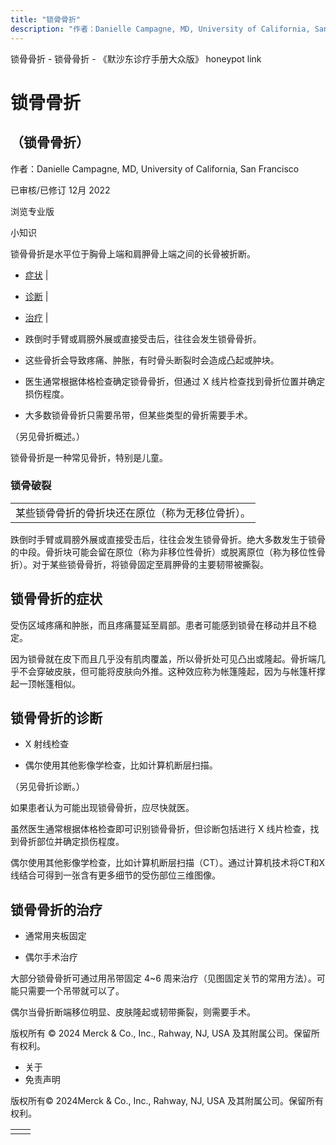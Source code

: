 ```yaml
---
title: "锁骨骨折"
description: "作者：Danielle Campagne, MD, University of California, San Francisco"
---
```


﻿锁骨骨折 \- 锁骨骨折 \- 《默沙东诊疗手册大众版》 honeypot link

# 锁骨骨折

## （锁骨骨折）

作者：Danielle Campagne, MD, University of California, San Francisco

已审核/已修订 12月 2022

浏览专业版

小知识

锁骨骨折是水平位于胸骨上端和肩胛骨上端之间的长骨被折断。

- [症状](#症状_v13966267_zh) \|
- [诊断](#诊断_v13966271_zh) \|
- [治疗](#治疗_v13966281_zh) \|

- 跌倒时手臂或肩膀外展或直接受击后，往往会发生锁骨骨折。

- 这些骨折会导致疼痛、肿胀，有时骨头断裂时会造成凸起或肿块。

- 医生通常根据体格检查确定锁骨骨折，但通过 X 线片检查找到骨折位置并确定损伤程度。

- 大多数锁骨骨折只需要吊带，但某些类型的骨折需要手术。


（另见骨折概述。）

锁骨骨折是一种常见骨折，特别是儿童。

### 锁骨破裂

|     |
| --- |
| 某些锁骨骨折的骨折块还在原位（称为无移位骨折）。<br> |

跌倒时手臂或肩膀外展或直接受击后，往往会发生锁骨骨折。绝大多数发生于锁骨的中段。骨折块可能会留在原位（称为非移位性骨折）或脱离原位（称为移位性骨折）。对于某些锁骨骨折，将锁骨固定至肩胛骨的主要韧带被撕裂。

## 锁骨骨折的症状

受伤区域疼痛和肿胀，而且疼痛蔓延至肩部。患者可能感到锁骨在移动并且不稳定。

因为锁骨就在皮下而且几乎没有肌肉覆盖，所以骨折处可见凸出或隆起。骨折端几乎不会穿破皮肤，但可能将皮肤向外推。这种效应称为帐篷隆起，因为与帐篷杆撑起一顶帐篷相似。

## 锁骨骨折的诊断

- X 射线检查

- 偶尔使用其他影像学检查，比如计算机断层扫描。


（另见骨折诊断。）

如果患者认为可能出现锁骨骨折，应尽快就医。

虽然医生通常根据体格检查即可识别锁骨骨折，但诊断包括进行 X 线片检查，找到骨折部位并确定损伤程度。

偶尔使用其他影像学检查，比如计算机断层扫描（CT）。通过计算机技术将CT和X线结合可得到一张含有更多细节的受伤部位三维图像。

## 锁骨骨折的治疗

- 通常用夹板固定

- 偶尔手术治疗


大部分锁骨骨折可通过用吊带固定 4~6 周来治疗（见图固定关节的常用方法）。可能只需要一个吊带就可以了。

偶尔当骨折断端移位明显、皮肤隆起或韧带撕裂，则需要手术。



版权所有 © 2024
Merck & Co., Inc., Rahway, NJ, USA 及其附属公司。保留所有权利。

- 关于
- 免责声明

版权所有© 2024Merck & Co., Inc., Rahway, NJ, USA 及其附属公司。保留所有权利。

|     |     |
| --- | --- |
|  |  |